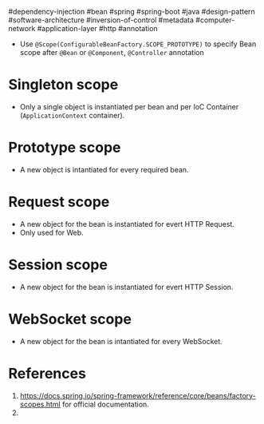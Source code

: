 #dependency-injection  #bean #spring  #spring-boot  #java #design-pattern  #software-architecture #inversion-of-control  #metadata #computer-network  #application-layer  #http  #annotation 

- Use `@Scope(ConfigurableBeanFactory.SCOPE_PROTOTYPE)` to specify Bean scope after `@Bean` or `@Component`, `@Controller` annotation
# Singleton scope
- Only a single object is instantiated per bean and per IoC Container (`ApplicationContext` container).
# Prototype scope
- A new object is intantiated for every required bean.
# Request scope
- A new object for the bean is instantiated for evert HTTP Request.
- Only used for Web.
# Session scope
- A new object for the bean is instantiated for evert HTTP Session.
# WebSocket scope
- A new object for the bean is intantiated for every WebSocket.
# References
1. https://docs.spring.io/spring-framework/reference/core/beans/factory-scopes.html for official documentation.
2. 